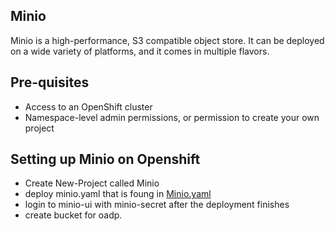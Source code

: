 ## Minio
Minio is a high-performance, S3 compatible object store. It can be deployed on a wide variety of platforms, and it comes in multiple flavors.

## Pre-quisites
- Access to an OpenShift cluster
- Namespace-level admin permissions, or permission to create your own project

## Setting up Minio on Openshift
- Create New-Project called Minio
- deploy minio.yaml that is foung in [Minio.yaml](minio.yaml)
- login to minio-ui with minio-secret after the deployment finishes
- create bucket for oadp.
